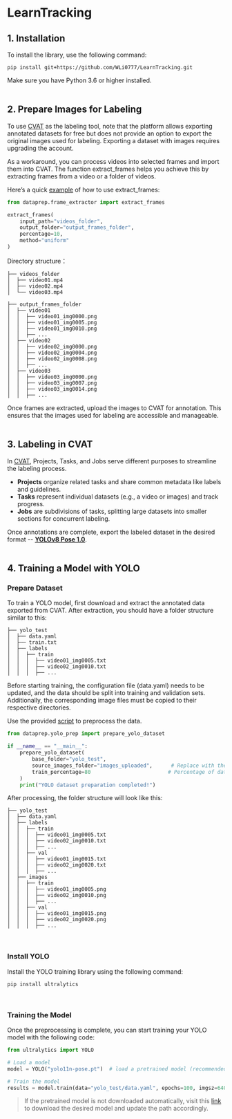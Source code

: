 # LearnTracking

## 1. Installation

To install the library, use the following command:

```
pip install git+https://github.com/WLi0777/LearnTracking.git
```
    
Make sure you have Python 3.6 or higher installed.
<br><br>

## 2. Prepare Images for Labeling

To use [CVAT](https://www.cvat.ai/) as the labeling tool, note that the platform allows exporting annotated datasets for free but does not provide an option to export the original images used for labeling. Exporting a dataset with images requires upgrading the account.

As a workaround, you can process videos into selected frames and import them into CVAT. The function extract_frames helps you achieve this by extracting frames from a video or a folder of videos.

Here’s a quick [example](https://github.com/WLi0777/LearnTracking/blob/main/examples/example_video_extraction.py) of how to use extract_frames:
    
```python
from dataprep.frame_extractor import extract_frames

extract_frames(
    input_path="videos_folder",  
    output_folder="output_frames_folder",  
    percentage=10,  
    method="uniform"
)
```
    
Directory structure：

```
├── videos_folder
│  ├── video01.mp4
│  ├── video02.mp4
│  └── video03.mp4

├── output_frames_folder
│  ├── video01
│  │  ├── video01_img0000.png
│  │  ├── video01_img0005.png
│  │  ├── video01_img0010.png
│  │  ├── ...
│  ├── video02
│  │  ├── video02_img0000.png
│  │  ├── video02_img0004.png
│  │  ├── video02_img0008.png
│  │  ├── ...
│  ├── video03
│  │  ├── video03_img0000.png
│  │  ├── video03_img0007.png
│  │  ├── video03_img0014.png
│  │  ├── ...
```

Once frames are extracted, upload the images to CVAT for annotation. This ensures that the images used for labeling are accessible and manageable.
<br><br>

## 3. Labeling in CVAT

In [CVAT](https://www.cvat.ai/), Projects, Tasks, and Jobs serve different purposes to streamline the labeling process. 

- **Projects** organize related tasks and share common metadata like labels and guidelines.
- **Tasks** represent individual datasets (e.g., a video or images) and track progress.
- **Jobs** are subdivisions of tasks, splitting large datasets into smaller sections for concurrent labeling.

Once annotations are complete, export the labeled dataset in the desired format -- [**YOLOv8 Pose 1.0**](https://docs.ultralytics.com/datasets/pose/#ultralytics-yolo-format).
<br><br>

## 4. Training a Model with YOLO

### Prepare Dataset

To train a YOLO model, first download and extract the annotated data exported from CVAT. After extraction, you should have a folder structure similar to this:

```
├── yolo_test
│  ├── data.yaml
│  ├── train.txt
│  ├── labels
│  │  ├── train
│  │  │  ├── video01_img0005.txt
│  │  │  ├── video02_img0010.txt
│  │  │  ├── ...
```

Before starting training, the configuration file (data.yaml) needs to be updated, and the data should be split into training and validation sets. Additionally, the corresponding image files must be copied to their respective directories.

Use the provided [script](https://github.com/WLi0777/LearnTracking/blob/main/examples/example_yolo_prep.py) to preprocess the data.

```python
from dataprep.yolo_prep import prepare_yolo_dataset

if __name__ == "__main__":
    prepare_yolo_dataset(
        base_folder="yolo_test",         
        source_images_folder="images_uploaded",      # Replace with the folder containing the images you uploaded to CVAT
        train_percentage=80                         # Percentage of data to assign to the training set
    )
    print("YOLO dataset preparation completed!")
```

After processing, the folder structure will look like this:

```
├── yolo_test
│  ├── data.yaml
│  ├── labels
│  │  ├── train
│  │  │  ├── video01_img0005.txt
│  │  │  ├── video02_img0010.txt
│  │  │  ├── ...
│  │  ├── val
│  │  │  ├── video01_img0015.txt
│  │  │  ├── video02_img0020.txt
│  │  │  ├── ...
│  ├── images
│  │  ├── train
│  │  │  ├── video01_img0005.png
│  │  │  ├── video02_img0010.png
│  │  │  ├── ...
│  │  ├── val
│  │  │  ├── video01_img0015.png
│  │  │  ├── video02_img0020.png
│  │  │  ├── ...
```
<br>

### Install YOLO

Install the YOLO training library using the following command:

```
pip install ultralytics
```
<br>

### Training the Model

Once the preprocessing is complete, you can start training your YOLO model with the following code:

```python
from ultralytics import YOLO

# Load a model
model = YOLO("yolo11n-pose.pt")  # load a pretrained model (recommended for training)

# Train the model
results = model.train(data="yolo_test/data.yaml", epochs=100, imgsz=640)
```

> If the pretrained model is not downloaded automatically, visit this [link](https://docs.ultralytics.com/tasks/pose/#real-world-applications) to download the desired model and update the path accordingly.










